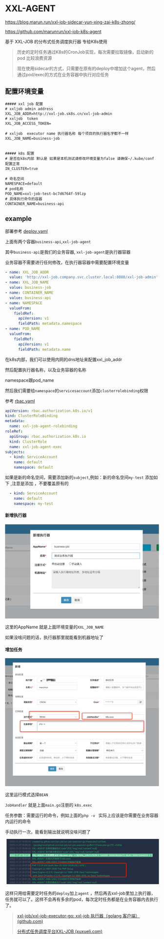 # XXL-AGENT

https://blog.marun.run/xxl-job-sidecar-yun-xing-zai-k8s-zhong/

https://github.com/marunrun/xxl-job-k8s-agent


基于 XXL-JOB 的分布式任务调度执行器 专给K8s使用

> 历史的定时任务通过K8s的CronJob实现，每次需要拉取镜像，启动新的pod 比较浪费资源
> 
> 现在使用sidecar的方式，只需要在原有的deploy中增加这个agent，然后通过pod/exec的方式在业务容器中执行对应任务


## 配置环境变量
```env
##### xxl job 配置
# xxljob admin address
XXL_JOB_ADDR=http://xxl-job.sk8s.cn/xxl-job-admin
# xxljob  token
XXL_JOB_ACCESS_TOKEN=

# xxljob  executor name 执行器名称 每个项目的执行器名字都不一样 
XXL_JOB_NAME=business-job


##### k8s 配置
# 是否在k8s内部 默认是 如果是本机测试请修改环境变量为false 请确保~/.kube/conf 配置正常
IN_CLUSTER=true

# 命名空间
NAMESPACE=default
# pod名称
POD_NAME=xxl-job-test-bc7d6764f-59lzp
# 具体执行命令的容器
CONTAINER_NAME=business-api
```

## example

部署参考 [deploy.yaml](./example/deploy.yaml)

上面有两个容器`business-api`,`xxl-job-agent`

其中`business-api`是我们的业务容器, `xxl-job-agent`是执行器容器

业务容器不需要进行任何修改，在执行器容器中需要配置环境变量
```yaml
- name: XXL_JOB_ADDR
  value: 'http://xxl-job.company.svc.cluster.local:8080/xxl-job-admin'
- name: XXL_JOB_NAME
  value: business-job
- name: CONTAINER_NAME
  value: business-api
- name: NAMESPACE
  valueFrom:
    fieldRef:
      apiVersion: v1
      fieldPath: metadata.namespace
- name: POD_NAME
  valueFrom:
    fieldRef:
      apiVersion: v1
      fieldPath: metadata.name
```

在k8s内部，我们可以使用内网的dns地址来配置xxl_job_addr

然后配置执行器名称，以及业务容器的名称

namespace跟pod_name 

然后我们需要给`namespace`的`servicesaccount`添加`clusterrolebinding`权限

参考 [rbac.yaml](./example/rbac.yaml)
```yaml
apiVersion: rbac.authorization.k8s.io/v1
kind: ClusterRoleBinding
metadata:
  name: xxl-job-agent-rolebinding
roleRef:
  apiGroup: rbac.authorization.k8s.io
  kind: ClusterRole
  name: xxl-job-agent-exec
subjects:
  - kind: ServiceAccount
    name: default
    namespace: default
```
如果是新的命名空间，需要添加新的`subject`,例如：新的命名空间`my-test`
添加如下 ,注意是添加 ，不要覆盖原有的
```yaml
  - kind: ServiceAccount
    name: default
    namespace: my-test
```


#### 新增执行器

![image](./img.png)

这里的AppName 就是上面环境变量的`XXL_JOB_NAME`

如果没啥问题的话，执行器那里就能看到机器地址了



#### 增加任务

![image1](./img1.png)

这里运行模式选择`BEAN`

`JobHandler` 就是上面`main.go`注册的	`k8s.exec`

任务参数：需要运行的命令，例如上面的`php -v `  实际上应该是你需要在业务容器内运行的命令



手动执行一次，能看到输出就说明没啥问题了

![img_2](./img_2.png)



这样只用给需要定时任务的`deploy`加上`agent` ，然后再去xxl-job里加上执行器，任务就可以了。这样不会再有多余的pod，每次定时任务都是在业务容器内去执行了。



> [xxl-job/xxl-job-executor-go: xxl-job 执行器（golang 客户端） (github.com)](https://github.com/xxl-job/xxl-job-executor-go)
>
> [分布式任务调度平台XXL-JOB (xuxueli.com)](https://www.xuxueli.com/xxl-job/)
>
> 




